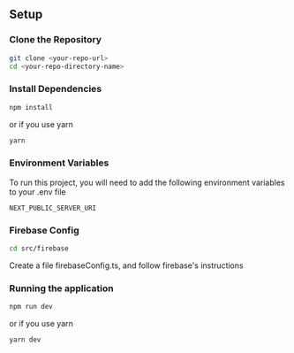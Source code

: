 ## Setup

### Clone the Repository
```bash
git clone <your-repo-url>
cd <your-repo-directory-name>
```
### Install Dependencies

```bash
npm install
```
or if you use yarn

```bash
yarn
```
### Environment Variables

To run this project, you will need to add the following environment variables to your .env file

`NEXT_PUBLIC_SERVER_URI`

### Firebase Config

```bash
cd src/firebase
```

Create a file firebaseConfig.ts, and follow firebase's instructions

### Running the application

```bash
npm run dev
```
or if you use yarn

```bash
yarn dev
```


